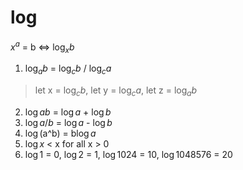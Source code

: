 # log

$x^a$ = b <=> $\log_x{b}$


1. $\log_a{b}$ = $\log_c{b}$ / $\log_c{a}$
> let x = $\log_c{b}$, let y = $\log_c{a}$, let z = $\log_a{b}$ 
2. $\log{ab}$ = $\log{a}$ + $\log{b}$
3. $\log{a/b}$ = $\log{a}$ - $\log{b}$
4. $\log($a^b$)$ = b$\log{a}$
5. $\log{x}$ < x  for all x > 0
6. $\log{1}$ = 0, $\log{2}$ = 1, $\log{1024}$ = 10, $\log{1048576}$ = 20 


